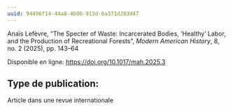 ```yaml
---
uuid: 94496f14-44a8-4b9b-913d-6a371d283d47
---
```


Anaïs Lefèvre, “The Specter of Waste: Incarcerated Bodies, ‘Healthy’ Labor, and the Production of Recreational Forests”, *Modern American History*, 8, no. 2 (2025), pp. 143–64

Disponible en ligne: https://doi.org/10.1017/mah.2025.3

## Type de publication:
Article dans une revue internationale
